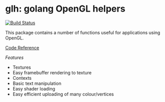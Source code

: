 glh: golang OpenGL helpers
==========================

[![Build Status](https://secure.travis-ci.org/go-gl/glh.png)](http://travis-ci.org/go-gl/glh)

This package contains a number of functions useful for applications using OpenGL.

[Code Reference](http://go.pkgdoc.org/github.com/go-gl/glh)

*Features*

* Textures
* Easy framebuffer rendering to texture
* Contexts
* Basic text manipulation
* Easy shader loading
* Easy efficient uploading of many colour/vertices
